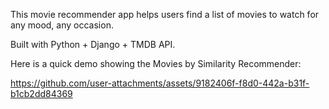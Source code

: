 This movie recommender app helps users find a list of movies to watch for any mood, any occasion. 

Built with Python + Django + TMDB API. 

Here is a quick demo showing the Movies by Similarity Recommender:

https://github.com/user-attachments/assets/9182406f-f8d0-442a-b31f-b1cb2dd84369


